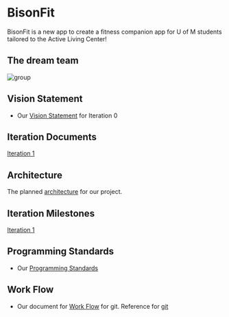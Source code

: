 # BisonFit

BisonFit is a new app to create a fitness companion app for U of M students tailored to the Active Living Center!

## The dream team 

![group](Docs/Group.jpg)


## Vision Statement
- Our [Vision Statement](https://code.cs.umanitoba.ca/3350-summer2023/funkyflamingos-4/-/blob/main/Docs/Vision%20Statement.md) for Iteration 0


## Iteration Documents

[Iteration 1](https://code.cs.umanitoba.ca/3350-summer2023/funkyflamingos-4/-/blob/main/Docs/Iteration1.md)


## Architecture 

The planned [architecture](https://code.cs.umanitoba.ca/3350-summer2023/funkyflamingos-4/-/blob/main/Docs/ARCHITECTURE.md) for our project. 

## Iteration Milestones

[Iteration 1](https://code.cs.umanitoba.ca/3350-summer2023/funkyflamingos-4/-/milestones)


## Programming Standards

- Our [Programming Standards](https://code.cs.umanitoba.ca/3350-summer2023/funkyflamingos-4/-/blob/main/Docs/Programming%20Standards.md)


## Work Flow
- Our document for [Work Flow](https://code.cs.umanitoba.ca/3350-summer2023/funkyflamingos-4/-/blob/main/Docs/Workflow.md) for git. Reference for [git](https://code.cs.umanitoba.ca/3350-summer2023/funkyflamingos-4/-/blob/main/Docs/Git%20Reference.md)


